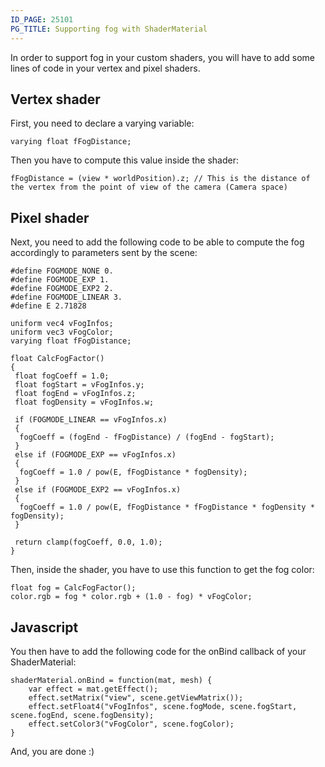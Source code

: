 ```yaml
---
ID_PAGE: 25101
PG_TITLE: Supporting fog with ShaderMaterial
---
```

In order to support fog in your custom shaders, you will have to add some lines of code in your vertex and pixel shaders.

## Vertex shader
First, you need to declare a varying variable:

```
varying float fFogDistance;
```

Then you have to compute this value inside the shader:

```
fFogDistance = (view * worldPosition).z; // This is the distance of the vertex from the point of view of the camera (Camera space)
```

## Pixel shader
Next, you need to add the following code to be able to compute the fog accordingly to parameters sent by the scene:

```
#define FOGMODE_NONE 0.
#define FOGMODE_EXP 1.
#define FOGMODE_EXP2 2.
#define FOGMODE_LINEAR 3.
#define E 2.71828

uniform vec4 vFogInfos;
uniform vec3 vFogColor;
varying float fFogDistance;

float CalcFogFactor()
{
 float fogCoeff = 1.0;
 float fogStart = vFogInfos.y;
 float fogEnd = vFogInfos.z;
 float fogDensity = vFogInfos.w;

 if (FOGMODE_LINEAR == vFogInfos.x)
 {
  fogCoeff = (fogEnd - fFogDistance) / (fogEnd - fogStart);
 }
 else if (FOGMODE_EXP == vFogInfos.x)
 {
  fogCoeff = 1.0 / pow(E, fFogDistance * fogDensity);
 }
 else if (FOGMODE_EXP2 == vFogInfos.x)
 {
  fogCoeff = 1.0 / pow(E, fFogDistance * fFogDistance * fogDensity * fogDensity);
 }

 return clamp(fogCoeff, 0.0, 1.0);
}
```

Then, inside the shader, you have to use this function to get the fog color:

```
float fog = CalcFogFactor();
color.rgb = fog * color.rgb + (1.0 - fog) * vFogColor;
```

## Javascript

You then have to add the following code for the onBind callback of your ShaderMaterial:

```
shaderMaterial.onBind = function(mat, mesh) {
    var effect = mat.getEffect();
    effect.setMatrix("view", scene.getViewMatrix());
    effect.setFloat4("vFogInfos", scene.fogMode, scene.fogStart, scene.fogEnd, scene.fogDensity); 
    effect.setColor3("vFogColor", scene.fogColor);
}
```

And, you are done :)
